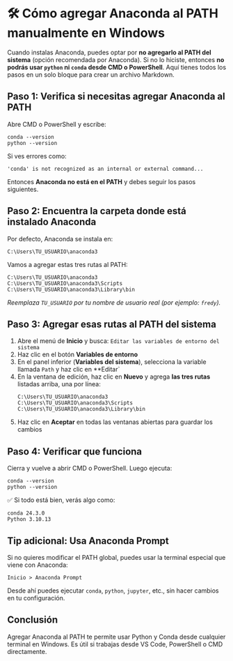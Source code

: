 # 🛠️ Cómo agregar Anaconda al PATH manualmente en Windows
Cuando instalas Anaconda, puedes optar por **no agregarlo al PATH del sistema** (opción recomendada por Anaconda). Si no lo hiciste, entonces **no podrás usar `python` ni `conda` desde CMD o PowerShell**. Aquí tienes todos los pasos en un solo bloque para crear un archivo Markdown.

## Paso 1: Verifica si necesitas agregar Anaconda al PATH
Abre CMD o PowerShell y escribe:
```
conda --version
python --version
```
Si ves errores como:
```
'conda' is not recognized as an internal or external command...
```
Entonces **Anaconda no está en el PATH** y debes seguir los pasos siguientes.

## Paso 2: Encuentra la carpeta donde está instalado Anaconda
Por defecto, Anaconda se instala en:
```
C:\Users\TU_USUARIO\anaconda3
```
Vamos a agregar estas tres rutas al PATH:
```
C:\Users\TU_USUARIO\anaconda3
C:\Users\TU_USUARIO\anaconda3\Scripts
C:\Users\TU_USUARIO\anaconda3\Library\bin
```
_Reemplaza `TU_USUARIO` por tu nombre de usuario real (por ejemplo: `fredy`)._

## Paso 3: Agregar esas rutas al PATH del sistema
1. Abre el menú de **Inicio** y busca: `Editar las variables de entorno del sistema`
2. Haz clic en el botón **Variables de entorno**
3. En el panel inferior (**Variables del sistema**), selecciona la variable llamada `Path` y haz clic en **Editar`
4. En la ventana de edición, haz clic en **Nuevo** y agrega **las tres rutas** listadas arriba, una por línea:
   ```
   C:\Users\TU_USUARIO\anaconda3
   C:\Users\TU_USUARIO\anaconda3\Scripts
   C:\Users\TU_USUARIO\anaconda3\Library\bin
   ```
5. Haz clic en **Aceptar** en todas las ventanas abiertas para guardar los cambios

## Paso 4: Verificar que funciona
Cierra y vuelve a abrir CMD o PowerShell. Luego ejecuta:
```
conda --version
python --version
```
✅ Si todo está bien, verás algo como:
```
conda 24.3.0
Python 3.10.13
```

## Tip adicional: Usa Anaconda Prompt
Si no quieres modificar el PATH global, puedes usar la terminal especial que viene con Anaconda:
```
Inicio > Anaconda Prompt
```
Desde ahí puedes ejecutar `conda`, `python`, `jupyter`, etc., sin hacer cambios en tu configuración.

## Conclusión
Agregar Anaconda al PATH te permite usar Python y Conda desde cualquier terminal en Windows. Es útil si trabajas desde VS Code, PowerShell o CMD directamente.
